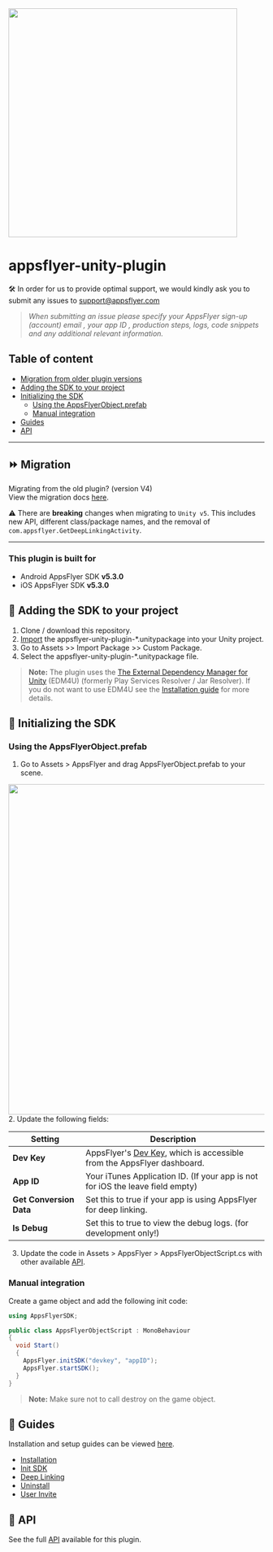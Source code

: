 <img src="https://www.appsflyer.com/wp-content/uploads/2016/11/logo-1.svg"  width="450">

# appsflyer-unity-plugin

🛠 In order for us to provide optimal support, we would kindly ask you to submit any issues to support@appsflyer.com

> *When submitting an issue please specify your AppsFlyer sign-up (account) email , your app ID , production steps, logs, code snippets and any additional relevant information.*

## Table of content
- [Migration from older plugin versions](#migration) 
- [Adding the SDK to your project](#add-sdk-to-project)
- [Initializing the SDK](#init-sdk)
    - [Using the AppsFlyerObject.prefab](#using-prefab)
    - [Manual integration](#manual-integration)
- [Guides](#guides)
- [API](#api) 

<hr/>

## <a id="migration"> ⏩ Migration 
  
Migrating from the old plugin? (version V4) <br/>
View the migration docs [here](/docs/MigrationGuide.md).

⚠️ There are **breaking** changes when migrating to `Unity v5`. This includes new API, different class/package names, and the removal of `com.appsflyer.GetDeepLinkingActivity`.

<hr/>

### <a id="plugin-build-for"> This plugin is built for

- Android AppsFlyer SDK **v5.3.0** 
- iOS AppsFlyer SDK **v5.3.0**



## <a id="add-sdk-to-project"> 📲 Adding the SDK to your project

1. Clone / download this repository.
2. [Import](https://docs.unity3d.com/Manual/AssetPackages.html) the appsflyer-unity-plugin-*.unitypackage into your Unity project.
3. Go to Assets >> Import Package >> Custom Package.
4. Select the appsflyer-unity-plugin-*.unitypackage file.

> **Note:** The plugin uses the [The External Dependency Manager for Unity](https://github.com/googlesamples/unity-jar-resolver) (EDM4U) (formerly Play Services Resolver / Jar Resolver). If you do not want to use EDM4U see the [Installation guide](/docs/Installation.md) for more details.


## <a id="init-sdk"> 🚀 Initializing the SDK

### <a id="using-prefab"> Using the AppsFlyerObject.prefab

1. Go to Assets > AppsFlyer and drag AppsFlyerObject.prefab to your scene.
<img src="https://firebasestorage.googleapis.com/v0/b/firstintegrationapp.appspot.com/o/Unity2_add_object.png?alt=media&token=526b87f4-d5aa-400b-805d-5efe3f38ac87" width="650">
<br/>
2. Update the following fields:

| Setting  | Description   |
| -------- | ------------- |
| **Dev Key**   |  AppsFlyer's [Dev Key](https://support.appsflyer.com/hc/en-us/articles/207032126-Android-SDK-integration-for-developers#integration-31-retrieving-your-dev-key), which is accessible from the AppsFlyer dashboard. |
| **App ID**      | Your iTunes Application ID. (If your app is not for iOS the leave field empty)  |
| **Get Conversion Data**    | Set this to true if your app is using AppsFlyer for deep linking.  |
| **Is Debug**    | Set this to true to view the debug logs. (for development only!)  |

3. Update the code in Assets > AppsFlyer > AppsFlyerObjectScript.cs with other available [API](/docs/API.md).

### <a id="manual-integration"> Manual integration

Create a game object and add the following init code:

```c#
using AppsFlyerSDK;

public class AppsFlyerObjectScript : MonoBehaviour
{
  void Start()
  {
    AppsFlyer.initSDK("devkey", "appID");
    AppsFlyer.startSDK();
  }
}
```

> **Note:** Make sure not to call destroy on the game object. 


 ## <a id="guides"> 📖 Guides

Installation and setup guides can be viewed [here](/docs/Guides.md).

- [Installation](/docs/Installation.md)
- [Init SDK](/docs/Guides.md#init-sdk)
- [Deep Linking](/docs/Guides.md#deeplinking)
- [Uninstall](/docs/Guides.md#track-app-uninstalls)
- [User Invite](/docs/Guides.md#-user-invite-attribution)


## <a id="api"> 📑 API
  
See the full [API](/docs/API.md) available for this plugin.

